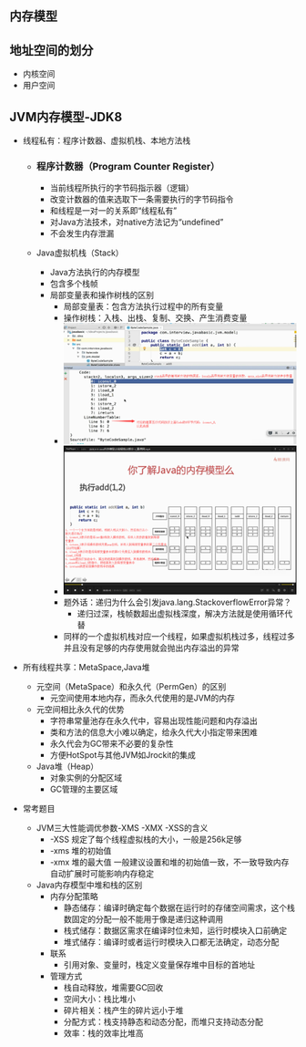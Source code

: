 ## 内存模型

## 地址空间的划分

* 内核空间
* 用户空间

## JVM内存模型-JDK8

* 线程私有：程序计数器、虚拟机栈、本地方法栈

  * ### 程序计数器（Program Counter Register）

    * 当前线程所执行的字节码指示器（逻辑）
    * 改变计数器的值来选取下一条需要执行的字节码指令
    * 和线程是一对一的关系即“线程私有”
    * 对Java方法技术，对native方法记为“undefined”
    * 不会发生内存泄漏
  * Java虚拟机栈（Stack）
    * Java方法执行的内存模型
    * 包含多个栈帧
    * 局部变量表和操作树栈的区别
      * 局部变量表：包含方法执行过程中的所有变量
      * 操作树栈：入栈、出栈、复制、交换、产生消费变量
      * ![](/模型/1.png)
      * ![](/assets/3.png)
      * 题外话：递归为什么会引发java.lang.StackoverflowError异常？
        * 递归过深，栈帧数超出虚拟栈深度，解决方法就是使用循环代替
      * 同样的一个虚拟机栈对应一个线程，如果虚拟机栈过多，线程过多并且没有足够的内存使用就会抛出内存溢出的异常

* 所有线程共享：MetaSpace,Java堆

  * 元空间（MetaSpace）和永久代（PermGen）的区别
    * 元空间使用本地内存，而永久代使用的是JVM的内存
  * 元空间相比永久代的优势
    * 字符串常量池存在永久代中，容易出现性能问题和内存溢出
    * 类和方法的信息大小难以确定，给永久代大小指定带来困难
    * 永久代会为GC带来不必要的复杂性
    * 方便HotSpot与其他JVM如Jrockit的集成
  * Java堆（Heap）
    * 对象实例的分配区域
    * GC管理的主要区域

* 常考题目

  * JVM三大性能调优参数-XMS -XMX -XSS的含义
    * -XSS 规定了每个线程虚拟栈的大小，一般是256k足够
    * -xms 堆的初始值
    * -xmx 堆的最大值 一般建议设置和堆的初始值一致，不一致导致内存自动扩展时可能影响内存稳定
  * Java内存模型中堆和栈的区别
    * 内存分配策略
      * 静态储存：编译时确定每个数据在运行时的存储空间需求，这个栈数固定的分配一般不能用于像是递归这种调用
      * 栈式储存：数据区需求在编译时位未知，运行时模块入口前确定
      * 堆式储存：编译时或者运行时模块入口都无法确定，动态分配
    * 联系
      * 引用对象、变量时，栈定义变量保存堆中目标的首地址
    * 管理方式
      * 栈自动释放，堆需要GC回收
      * 空间大小：栈比堆小
      * 碎片相关：栈产生的碎片远小于堆
      * 分配方式：栈支持静态和动态分配，而堆只支持动态分配
      * 效率：栈的效率比堆高



